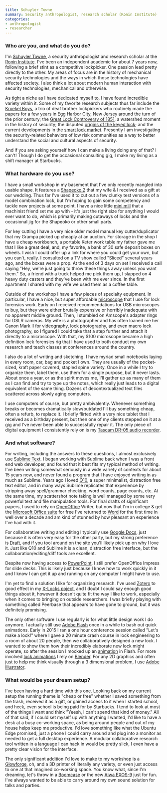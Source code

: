 ```yaml
---
title: Schuyler Towne
summary: Security anthropologist, research scholar (Ronin Institute)
categories:
- anthropologist
- researcher
---
```


### Who are you, and what do you do?

I'm [Schuyler Towne](http://schuylertowne.com "Schuyler's website."), a security anthropologist and research scholar at the [Ronin Institute](http://ronininstitute.academia.edu/ "An institute promoting research outside of traditional academia."). I've been an independent academic for about 7 years now, following a brief stint as a competitive lockpicker. One passion lead pretty directly to the other. My areas of focus are in the history of mechanical security technologies and the ways in which those technologies have affected society. I also think a lot about modern human interaction with security technologies, mechanical and otherwise.

As tight a niche as I have dedicated myself to, I have found incredible variety within it. Some of my favorite research subjects thus far include the [Kroekel Boys](http://schuylertowne.com/research/kroekel-boys "Schuyler's article about a trio of deaf lockpicking brothers."), a trio of deaf brother lockpickers who routinely made the papers for a few years in Egg Harbor City, New Jersey around the turn of the prior century; the [Great Lock Controversy of 1851](https://soundcloud.com/roman-mars/99-invisible-160-perfect-security "A 99% Invisible podcast about lockpicking."), a watershed moment in the history of security; the disputed [origins of the keyed lock](http://schuylertowne.com/research/rethinking-the-origins-of-the-lock "Schuyler's article about the history of locks."); and the current developments in the [smart lock market](http://schuylertowne.com/blog/smart-locks "Schuyler's article about smart locks."). Presently I am investigating the security-related behaviors of low risk communities as a way to better understand the social and cultural aspects of security.

And if you are asking yourself how I can make a living doing any of that? I can't! Though I do get the occasional consulting gig, I make my living as a shift manager at Starbucks.

### What hardware do you use?

I have a small workshop in my basement that I've only recently mangled into usable shape. It features a [Shapeoko 2][shapeoko-2] that my wife & I received as a gift at our wedding. Thus far I've used it to cut out a few clunky test versions of a model combination lock, but I'm hoping to gain some competency and tackle new projects at some point. I have a nice little [mini mill][hitorque-mini-mill] that a machinist friend set me up with - it's just the right size for anything I would ever want to do, which is primarily making cutaways of locks and the occasional jig for the Shapeoko or other small parts.

For key cutting I have a very nice older model manual key cutter/duplicator that my Grampa picked up cheaply at an auction. For storage in the shop I have a cheap workbench, a portable Keter work table my father gave me that I like a great deal, and, my favorite, a bank of 30 safe deposit boxes on wheels. I wish I could offer up a link for where you could get your own, but you can't, really. I consulted on a TV show called "Sliced" several years ago, and the boxes were a prop. At the end of 3 days on set I received a call saying "Hey, we're just going to throw these things away unless you want them." So, a friend with a truck helped me pick them up, I slapped on 4 heavy duty casters and they've been with me ever since. In the first apartment I shared with my wife we used them as a coffee table.

Outside of the workshop I have a few pieces of specialty equipment. In particular, I have a nice, but super affordable [microscope][se303r-p] that I use for lock forensics work. Early on I received recommendations for USB microscopes to buy, but they were either brutally expensive or horribly inadequate with no apparent middle ground. Then, I stumbled on Amscope's adapter rings for DSLR cameras. My wife is a photographer and has often loaned me her Canon Mark II for videography, lock photography, and even macro lock photography, so I figured I could take that a step further and attach it directly to a microscope. With that, my $100 microscope became a high definition lock forensics rig that I have used to both conduct my own research and teach classes at conferences around the country.

I also do a lot of writing and sketching. I have myriad small notebooks laying in every room, car, bag and pocket I own. They are usually of the pocket-sized, kraft paper covered, stapled spine variety. Once in a while I try to organize them, label them, use them for a single purpose, but it never lasts. About once a year, or as the spirit moves me, I'll gather up as many of them as I can find and try to type up the notes, which really just leads to a digital equivalent of the same thing. Dozens of decontextualized text files scattered across slowly aging computers.

I use computers of course, but pretty ambivalently. Whenever something breaks or becomes dramatically slow/outdated I'll buy something cheap, often a refurb, to replace it. I briefly flirted with a very nice tablet that I received as a birthday present, but then one of my clients stepped on it at a gig and I've never been able to successfully repair it. The only piece of digital equipment I consistently rely on is my [Tascam DR-05 audio recorder][dr-05].

### And what software?

For writing, including the answers to these questions, I almost exclusively use [Sublime Text][sublime-text]. I began working with Sublime back when I was a front end web developer, and found that it best fits my typical method of writing. I've been writing somewhat seriously in a wide variety of contexts for about 15 years now, and never found a program that I have enjoyed writing in as much as Sublime. Years ago I loved [Q10][], a super minimalist, distraction free text editor, and in many ways Sublime replicates that experience by stripping away spell/grammar checking, word counts, page counts, etc. At the same time, my scattershot note taking is well managed by some very powerful text and file manipulation tools. For final drafts of significant papers, I used to rely on [OpenOffice][] Writer, but now that I'm in college & get the [Microsoft Office suite][office] for free I've returned to [Word][] for the first time in well over a decade and am kind of stunned by how pleasant an experience I've had with it.

For collaborative writing and editing I typically use [Google Docs][google-docs], just because it is often very easy for the other party, but my strong preference is [Draft][], and if you tool around on the site you'll likely pick up on why I love it. Just like Q10 and Sublime it is a clean, distraction free interface, but the collaboration/editing/diff tools are excellent.

Despite now having access to [PowerPoint][], I still prefer OpenOffice Impress for slide decks. This is likely just because I know how to work quickly in it and I know I can get it up and running on any computer I might have to use.

I'm yet to find a solution I like for organizing research. I've used [Zotero][] to good effect in my [X-Locks poject](http://x.lock.gd/ "Schuyler's site about lock patents."), and I doubt I could say enough good things about it, however it doesn't quite fit the way I like to work, especially when it comes to bringing on outside researchers. I was briefly playing with something called Peerbase that appears to have gone to ground, but it was definitely promising.

The only other software I use regularly is for what little design work I do anymore. I actually still use [Adobe Flash][flash] once in a while to bash out quick animations. Early in 2015 I ran a one hour conference session called "Let's make a lock!" where I gave a 20 minute crash course in lock engineering to a room of about 20 people, then we collaboratively designed a new lock. I wanted to show them how their incredibly elaborate new lock might operate, so after the session I mocked up an [animation](http://lock.gd/spinsync/ "Schuyler's article about inventing a lock.") in Flash. For more involved [lock animations](https://www.youtube.com/watch?v=a8N6esMFDYE "Schuyler's YouTube video of a lock.") I rely on [Blender][]. For any 2D graphics and often just to help me think visually through a 3 dimensional problem, I use [Adobe Illustrator][illustrator].

### What would be your dream setup?

I've been having a hard time with this one. Looking back on my current setup the running theme is "cheap or free" whether I saved something from the trash, received it as a gift, or gained access to it when I started school, and heck, even school is being paid for by Starbucks. I tend to look at most of the things I want and think "Yeesh, I can't spend that kind of money." All of that said, if I could set myself up with anything I wanted, I'd like to have a desk at a busy co-working space, as being around people and out of my house helps keep me productive. I'd love something like what the Ubuntu Edge promised, just a phone I could carry around and plug into a monitor as needed to get a full desktop experience. A modular collaborative research tool written in a language I can hack in would be pretty slick, I even have a pretty clear vision for the interface.

The only significant addition I'd love to make to my workshop is a [Glowforge][], oh, and a 3D printer of literally any variety, or even just access to one at that imagined co-working space. You know what, since I'm dreaming, let's throw in a [Boomcase](http://store.theboomcase.com/available-boomcases "A collection of speakers built into suitcases and similar.") or the new [Aiwa EXOS-9][exos-9] just for fun. I've always wanted to be able to carry around my own sound solution for talks and parties.

[dr-05]: http://tascam.com/product/dr-05/ "A handheld audio recorder."
[exos-9]: https://aiwa.co/ "A Bluetooth speaker."
[glowforge]: https://glowforge.com/ "A 3D laser printer."
[hitorque-mini-mill]: https://littlemachineshop.com/products/product_view.php?ProductID=3900 "A mill."
[se303r-p]: http://www.amscope.com/stereo-microscopes/sharp-forward-stereo-microscope-10x-30x.html "A stereo microscope."
[shapeoko-2]: https://www.inventables.com/projects/shapeoko-2-the-works-110v "A CNC machine."
[blender]: https://www.blender.org/ "A free, open-source 3D renderer."
[draft]: https://draftin.com/ "A version-controlled distraction-free writing service."
[flash]: https://en.wikipedia.org/wiki/Adobe_Flash "A software and animation editor."
[google-docs]: https://en.wikipedia.org/wiki/Google_Docs "A web-based office suite."
[illustrator]: https://www.adobe.com/products/illustrator.html "A vector graphics editor."
[office]: https://products.office.com/en-us/home "An office productivity suite."
[openoffice]: http://www.openoffice.org/ "An open-source office suite."
[powerpoint]: https://products.office.com/en-us/powerpoint "Presentation software."
[q10]: http://www.baara.com/q10/ "A full-screen text editor for Windows."
[sublime-text]: http://www.sublimetext.com/ "A coder's text editor."
[word]: https://products.office.com/en-us/word "A document editor."
[zotero]: https://www.zotero.org/ "A research tool."
